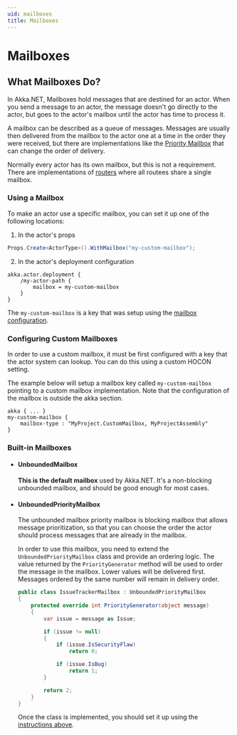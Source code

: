 ```yaml
---
uid: mailboxes
title: Mailboxes
---
```


# Mailboxes

## What Mailboxes Do?

In Akka.NET, Mailboxes hold messages that are destined for an actor. When you send a message to an actor, the message doesn't go directly to the actor, but goes to the actor's mailbox until the actor has time to process it.

A mailbox can be described as a queue of messages. Messages are usually then delivered from the mailbox to the actor one at a time in the order they were received, but there are implementations like the [Priority Mailbox](#unboundedprioritymailbox) that can change the order of delivery.

Normally every actor has its own mailbox, but this is not a requirement. There are implementations of [routers](xref:routers) where all routees share a single mailbox.

### Using a Mailbox

To make an actor use a specific mailbox, you can set it up one of the following locations:

1. In the actor's props

  ```cs
  Props.Create<ActorType>().WithMailbox("my-custom-mailbox");
  ```

2. In the actor's deployment configuration

  ```hocon
  akka.actor.deployment {
      /my-actor-path {
          mailbox = my-custom-mailbox
      }
  }  
  ```

The `my-custom-mailbox` is a key that was setup using the [mailbox configuration](#configuring-custom-mailboxes).

### Configuring Custom Mailboxes

In order to use a custom mailbox, it must be first configured with a key that the actor system can lookup. You can do this using a custom HOCON setting.

The example below will setup a mailbox key called `my-custom-mailbox` pointing to a custom mailbox implementation. Note that the configuration of the mailbox is outside the akka section.

```hocon
akka { ... }
my-custom-mailbox {
    mailbox-type : "MyProject.CustomMailbox, MyProjectAssembly"
}
```

### Built-in Mailboxes

* #### UnboundedMailbox

  **This is the default mailbox** used by Akka.NET. It's a non-blocking unbounded mailbox, and should be good enough for most cases.

* #### UnboundedPriorityMailbox

  The unbounded mailbox priority mailbox is blocking mailbox that allows message prioritization, so that you can choose the order the actor should process messages that are already in the mailbox.

  In order to use this mailbox, you need to extend the `UnboundedPriorityMailbox` class and provide an ordering logic. The value returned by the `PriorityGenerator` method will be used to order the message in the mailbox. Lower values will be delivered first. Messages ordered by the same number will remain in delivery order.

  ```cs
  public class IssueTrackerMailbox : UnboundedPriorityMailbox
  {
      protected override int PriorityGenerator(object message)
      {
          var issue = message as Issue;

          if (issue != null)
          {
              if (issue.IsSecurityFlaw)
                  return 0;

              if (issue.IsBug)
                  return 1;
          }

          return 2;
      }
  }
  ```

  Once the class is implemented, you should set it up using the [instructions above](#using-a-mailbox).
